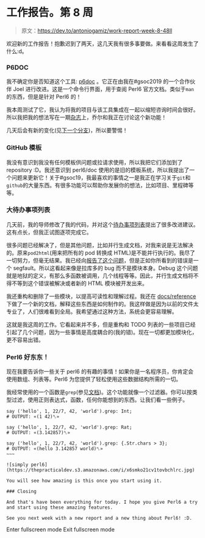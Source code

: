 # 工作报告。第 8 周

> 原文：<https://dev.to/antoniogamiz/work-report-week-8-48ll>

欢迎新的工作报告！抱歉迟到了两天，这几天我有很多事要做。来看看这周发生了什么:d。

### P6DOC

我不确定你是否知道这个工具: [p6doc](https://github.com/noisegul/perl6-p6doc) 。它正在由我在#gsoc2019 的一个合作伙伴 Joel 进行改进。这是一个命令行界面，用于查阅 Perl6 官方文档。类似于`man`的东西，但是是针对 Perl6 的！

我本周测试了它，我认为将我的项目与该工具集成在一起以缩短咨询时间会很好。所以我把我的想法写在一期[杂志](https://github.com/noisegul/perl6-p6doc/issues/17)上，乔尔和我正在讨论这个新功能！

几天后会有新的变化(见[下一个分支](https://github.com/noisegul/perl6-p6doc/tree/next))，所以要警惕！

### GitHub 模板

我没有意识到我没有任何模板供问题或拉请求使用，所以我把它们添加到了 repository :D。我还意识到 perl6/doc 使用的是旧的模板系统，所以我提出了一个问题来更新它！关于#gsoc19，我最喜欢的事情之一是我正在学习关于`git`和`github`的大量东西。有很多功能可以帮助你发展你的想法，比如项目、里程碑等等。

### 大待办事项列表

几天前，我的导师修改了我的代码，并对这个[待办事项列表](https://github.com/antoniogamiz/Perl6-Documentable/blob/master/TODO.md)提出了很多改进建议。这有点长，但我正试图逐项完成它。

很多问题已经解决了，但是其他问题，比如并行生成文档，对我来说是无法解决的。原来`pod2html`(用来把所有的 pod 转换成 HTML)是不能并行执行的。我尽了一切努力，但毫无结果。我已经向[报告了这个问题](https://github.com/perl6/Pod-To-HTML/issues/63)，但是正如你所看到的错误是一个 segfault。所以这看起来像是拉库多的 bug 而不是模块本身。Debug 这个问题就是地狱的定义，有那么多函数被调用，几个线程等等。因此，并行生成文档将不得不等到这个错误被解决或者新的 HTML 模块被开发出来。

我还重构和删除了一些模块，以提高可读性和理解过程。我还在 [docs/reference](https://github.com/antoniogamiz/Perl6-Documentable/tree/master/docs) 下做了一个新的文档，解释这些东西是如何制作的。我这样做是因为以前的文件太专业了，人们很难看到全局。我希望通过这种方法，系统会更容易理解。

这就是我这周的工作。它看起来并不多，但是重构和 TODO 列表的一些项目已经引起了几个问题，因为一些事情是高度耦合的(我的错)。现在一切都更加模块化，更不容易出错。

### Perl6 好东东！

现在我要告诉你一些关于 perl6 的有趣的事情！如果你是一名程序员，你肯定会使用数组、列表等。Perl6 为您提供了轻松使用这些数据结构所需的一切。

我经常使用的一个函数是`grep`(参见[文档](https://docs.perl6.org/routine/grep))。这个功能就像一个过滤器。你可以按类型过滤，使用正则表达式，函数，任何你能想到的东西。让我们看一些例子。

```
say ('hello', 1, 22/7, 42, 'world').grep: Int; 
# OUTPUT: «(1 42)␤» 

say ('hello', 1, 22/7, 42, 'world').grep: Rat; 
# OUTPUT: «(3.142857)␤» 

say ('hello', 1, 22/7, 42, 'world').grep: {.Str.chars > 3};
# OUTPUT: «(hello 3.142857 world)␤» 
~~~

![simply perl6](https://thepracticaldev.s3.amazonaws.com/i/x6smko21cv1tovbchlrc.jpg)

You will see how amazing is this once you start using it.

### Closing

And that's have been everything for today. I hope you give Perl6 a try and start using these amazing features.

See you next week with a new report and a new thing about Perl6! :D. 
```

Enter fullscreen mode Exit fullscreen mode